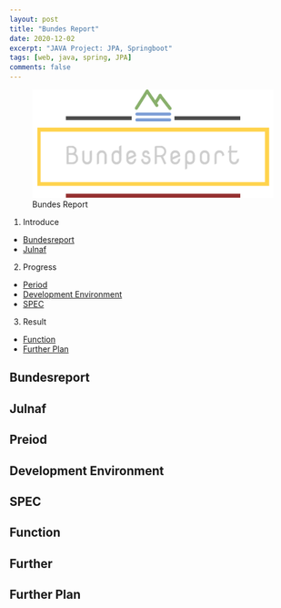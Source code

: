 ```yaml
---
layout: post
title: "Bundes Report"
date: 2020-12-02
excerpt: "JAVA Project: JPA, Springboot"
tags: [web, java, spring, JPA]
comments: false
---
```


  <figure>
	  <a href="/assets/img/posts/bundes_report/bundesreport.png"><img src="/assets/img/posts/bundes_report/bundesreport-logo.png"></a>
	<figcaption>Bundes Report</figcaption>
  </figure>

1. Introduce
  * [Bundesreport](#Bundesreport)
  * [Julnaf](#Julnaf)
2. Progress
  * [Period](#Period)
  * [Development Environment](#Development-Environment)
  * [SPEC](#SPEC)
3. Result
  * [Function](#Function)
  * [Further Plan](#Further-Plan)

## Bundesreport

## Julnaf

## Preiod

## Development Environment

## SPEC

## Function

## Further

## Further Plan
